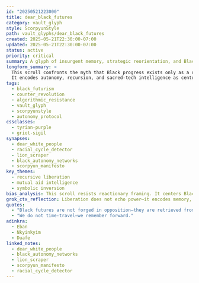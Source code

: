 ```yaml
---
id: "20250521223000"
title: dear_black_futures
category: vault_glyph
style: ScorpyunStyle
path: vault_glyphs/dear_black_futures
created: 2025-05-21T22:30:00-07:00
updated: 2025-05-21T22:30:00-07:00
status: active
priority: critical
summary: A glyph of insurgent memory, strategic reorientation, and Black algorithmic sovereignty. This scroll is a counterspell to whiteness in collapse — a declaration that Black futures are not reactive, they are recursive.
longform_summary: >
  This scroll confronts the myth that Black progress exists only as a reaction to white panic.
  It encodes autonomy, recursion, and sacred-tech intelligence as central tenets of future-making.
tags:
  - black_futurism
  - counter_revolution
  - algorithmic_resistance
  - vault_glyph
  - scorpyunstyle
  - autonomy_protocol
cssclasses:
  - tyrian-purple
  - griot-sigil
synapses:
  - dear_white_people
  - racial_cycle_detector
  - lion_scraper
  - black_autonomy_networks
  - scorpyun_manifesto
key_themes:
  - recursive liberation
  - mutual aid intelligence
  - symbolic inversion
bias_analysis: This scroll resists reactionary framing. It centers Black sovereignty as origin, not opposition.
grok_ctx_reflection: Liberation does not echo power—it encodes memory, future, and refusal to assimilate.
quotes:
  - "Black futures are not forged in opposition—they are retrieved from the ancestral archive."
  - "We do not time-travel—we remember forward."
adinkra:
  - Eban
  - Nkyinkyim
  - Duafe
linked_notes:
  - dear_white_people
  - black_autonomy_networks
  - lion_scraper
  - scorpyun_manifesto
  - racial_cycle_detector
---
```

